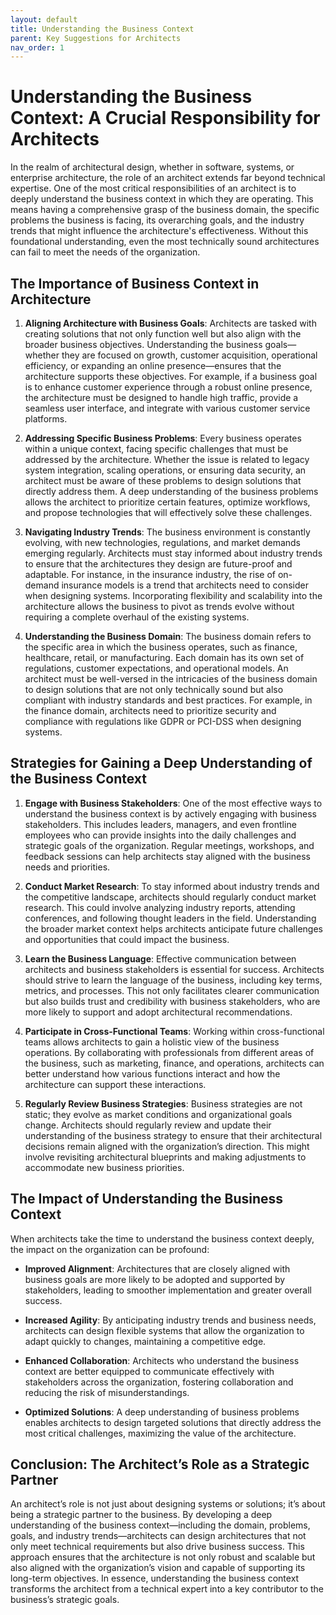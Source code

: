 ```yaml
---
layout: default
title: Understanding the Business Context
parent: Key Suggestions for Architects
nav_order: 1
---
```

# Understanding the Business Context: A Crucial Responsibility for Architects

In the realm of architectural design, whether in software, systems, or enterprise architecture, the role of an architect extends far beyond technical expertise. One of the most critical responsibilities of an architect is to deeply understand the business context in which they are operating. This means having a comprehensive grasp of the business domain, the specific problems the business is facing, its overarching goals, and the industry trends that might influence the architecture's effectiveness. Without this foundational understanding, even the most technically sound architectures can fail to meet the needs of the organization.

## The Importance of Business Context in Architecture

1. **Aligning Architecture with Business Goals**:
   Architects are tasked with creating solutions that not only function well but also align with the broader business objectives. Understanding the business goals—whether they are focused on growth, customer acquisition, operational efficiency, or expanding an online presence—ensures that the architecture supports these objectives. For example, if a business goal is to enhance customer experience through a robust online presence, the architecture must be designed to handle high traffic, provide a seamless user interface, and integrate with various customer service platforms.

2. **Addressing Specific Business Problems**:
   Every business operates within a unique context, facing specific challenges that must be addressed by the architecture. Whether the issue is related to legacy system integration, scaling operations, or ensuring data security, an architect must be aware of these problems to design solutions that directly address them. A deep understanding of the business problems allows the architect to prioritize certain features, optimize workflows, and propose technologies that will effectively solve these challenges.

3. **Navigating Industry Trends**:
   The business environment is constantly evolving, with new technologies, regulations, and market demands emerging regularly. Architects must stay informed about industry trends to ensure that the architectures they design are future-proof and adaptable. For instance, in the insurance industry, the rise of on-demand insurance models is a trend that architects need to consider when designing systems. Incorporating flexibility and scalability into the architecture allows the business to pivot as trends evolve without requiring a complete overhaul of the existing systems.

4. **Understanding the Business Domain**:
   The business domain refers to the specific area in which the business operates, such as finance, healthcare, retail, or manufacturing. Each domain has its own set of regulations, customer expectations, and operational models. An architect must be well-versed in the intricacies of the business domain to design solutions that are not only technically sound but also compliant with industry standards and best practices. For example, in the finance domain, architects need to prioritize security and compliance with regulations like GDPR or PCI-DSS when designing systems.

## Strategies for Gaining a Deep Understanding of the Business Context

1. **Engage with Business Stakeholders**:
   One of the most effective ways to understand the business context is by actively engaging with business stakeholders. This includes leaders, managers, and even frontline employees who can provide insights into the daily challenges and strategic goals of the organization. Regular meetings, workshops, and feedback sessions can help architects stay aligned with the business needs and priorities.

2. **Conduct Market Research**:
   To stay informed about industry trends and the competitive landscape, architects should regularly conduct market research. This could involve analyzing industry reports, attending conferences, and following thought leaders in the field. Understanding the broader market context helps architects anticipate future challenges and opportunities that could impact the business.

3. **Learn the Business Language**:
   Effective communication between architects and business stakeholders is essential for success. Architects should strive to learn the language of the business, including key terms, metrics, and processes. This not only facilitates clearer communication but also builds trust and credibility with business stakeholders, who are more likely to support and adopt architectural recommendations.

4. **Participate in Cross-Functional Teams**:
   Working within cross-functional teams allows architects to gain a holistic view of the business operations. By collaborating with professionals from different areas of the business, such as marketing, finance, and operations, architects can better understand how various functions interact and how the architecture can support these interactions.

5. **Regularly Review Business Strategies**:
   Business strategies are not static; they evolve as market conditions and organizational goals change. Architects should regularly review and update their understanding of the business strategy to ensure that their architectural decisions remain aligned with the organization’s direction. This might involve revisiting architectural blueprints and making adjustments to accommodate new business priorities.

## The Impact of Understanding the Business Context

When architects take the time to understand the business context deeply, the impact on the organization can be profound:

- **Improved Alignment**: Architectures that are closely aligned with business goals are more likely to be adopted and supported by stakeholders, leading to smoother implementation and greater overall success.

- **Increased Agility**: By anticipating industry trends and business needs, architects can design flexible systems that allow the organization to adapt quickly to changes, maintaining a competitive edge.

- **Enhanced Collaboration**: Architects who understand the business context are better equipped to communicate effectively with stakeholders across the organization, fostering collaboration and reducing the risk of misunderstandings.

- **Optimized Solutions**: A deep understanding of business problems enables architects to design targeted solutions that directly address the most critical challenges, maximizing the value of the architecture.

## Conclusion: The Architect’s Role as a Strategic Partner

An architect’s role is not just about designing systems or solutions; it’s about being a strategic partner to the business. By developing a deep understanding of the business context—including the domain, problems, goals, and industry trends—architects can design architectures that not only meet technical requirements but also drive business success. This approach ensures that the architecture is not only robust and scalable but also aligned with the organization’s vision and capable of supporting its long-term objectives. In essence, understanding the business context transforms the architect from a technical expert into a key contributor to the business’s strategic goals.